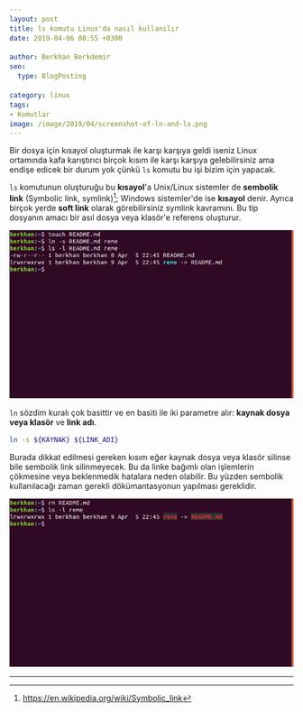 ```yaml
---
layout: post
title: ls komutu Linux'da nasıl kullanılır
date: 2019-04-06 08:55 +0300

author: Berkhan Berkdemir
seo:
  type: BlogPosting

category: linux
tags:
- Komutlar
image: /image/2019/04/screenshot-of-ln-and-ls.png
---
```


Bir dosya için kısayol oluşturmak ile karşı karşıya geldi iseniz Linux ortamında
kafa karıştırıcı birçok kısım ile karşı karşıya gelebilirsiniz ama endişe edicek
bir durum yok çünkü `ls` komutu bu işi bizim için yapacak.

`ls` komutunun oluşturuğu bu **kısayol**'a Unix/Linux sistemler de **sembolik
link** (Symbolic link, symlink)[^1]; Windows sistemler'de ise **kısayol** denir.
Ayrıca birçok yerde **soft link** olarak görebilirsiniz symlink kavramını. Bu
tip dosyanın amacı bir asıl dosya veya klasör'e referens oluşturur.

![ln ve ls'nin kullanımı](/image/2019/04/1-screenshot-of-ln-and-ls.png)

`ln` sözdim kuralı çok basittir ve en basiti ile iki parametre alır: **kaynak
dosya veya klasör** ve **link adı**.

```bash
ln -s ${KAYNAK} ${LINK_ADI}
```

Burada dikkat edilmesi gereken kısım eğer kaynak dosya veya klasör silinse bile
sembolik link silinmeyecek. Bu da linke bağımlı olan işlemlerin çökmesine
veya beklenmedik hatalara neden olabilir. Bu yüzden sembolik kullanılacağı zaman
gerekli dökümantasyonun yapılması gereklidir.

![Sembolik link kaynağı silindi ve son durumu](/image/2019/04/2-screenshot-symlink-source-deleted-and-output-of-ls.png)

---

[^1]: https://en.wikipedia.org/wiki/Symbolic_link
